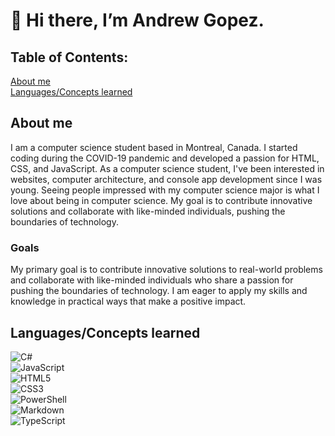 # 👋 Hi there, I’m Andrew Gopez.

## Table of Contents:
[About me](https://github.com/andrewgopez/andrewgopez?tab=readme-ov-file#about-me)
<br>
[Languages/Concepts learned](https://github.com/andrewgopez/andrewgopez?tab=readme-ov-file#languagesconcepts-learned)

## About me
I am a computer science student based in Montreal, Canada. I started coding during the COVID-19 pandemic and developed a passion for HTML, CSS, and JavaScript. As a computer science student, I've been interested in websites, computer architecture, and console app development since I was young. Seeing people impressed with my computer science major is what I love about being in computer science. My goal is to contribute innovative solutions and collaborate with like-minded individuals, pushing the boundaries of technology. 

### Goals
My primary goal is to contribute innovative solutions to real-world problems and collaborate with like-minded individuals who share a passion for pushing the boundaries of technology. I am eager to apply my skills and knowledge in practical ways that make a positive impact.

## Languages/Concepts learned
![C#](https://img.shields.io/badge/c%23-%23239120.svg?style=for-the-badge&logo=csharp&logoColor=white)
<br>
![JavaScript](https://img.shields.io/badge/javascript-%23323330.svg?style=for-the-badge&logo=javascript&logoColor=%23F7DF1E)
<br>
![HTML5](https://img.shields.io/badge/html5-%23E34F26.svg?style=for-the-badge&logo=html5&logoColor=white)
<br>
![CSS3](https://img.shields.io/badge/css3-%231572B6.svg?style=for-the-badge&logo=css3&logoColor=white)
<br>
![PowerShell](https://img.shields.io/badge/PowerShell-%235391FE.svg?style=for-the-badge&logo=powershell&logoColor=white)
<br>
![Markdown](https://img.shields.io/badge/Markdown-000000?style=for-the-badge&logo=markdown&logoColor=white)
<br>
![TypeScript](https://img.shields.io/badge/typescript-%23007ACC.svg?style=for-the-badge&logo=typescript&logoColor=white)
